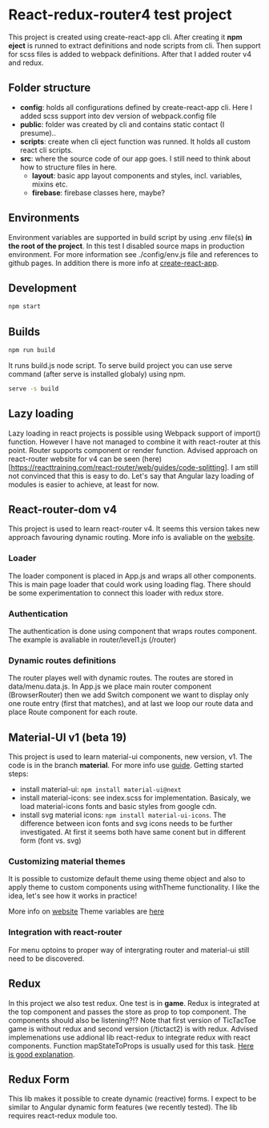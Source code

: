 # React-redux-router4 test project

This project is created using create-react-app cli. After creating it **npm eject** is runned to extract definitions and node scripts from cli. Then support for scss files is added to webpack definitions. After that I added router v4 and redux.

## Folder structure

- **config**: holds all configurations defined by create-react-app cli. Here I added scss support into dev version of webpack.config file
- **public**: folder was created by cli and contains static contact (I presume)..
- **scripts**: create when cli eject function was runned. It holds all custom react cli scripts.
- **src**: where the source code of our app goes. I still need to think about how to structure files in here.
  - **layout**: basic app layout components and styles, incl. variables, mixins etc.
  - **firebase**: firebase classes here, maybe?

## Environments

Environment variables are supported in build script by using .env file(s) **in the root of the project**. In this test I disabled source maps in production environment. For more information see ./config/env.js file and references to github pages. In addition there is more info at [create-react-app](https://github.com/facebookincubator/create-react-app/blob/master/packages/react-scripts/template/README.md#adding-development-environment-variables-in-env).

## Development

```cmd
npm start
```

## Builds

```cmd
npm run build
```

It runs build.js node script. To serve build project you can use serve command (after serve is installed globaly) using npm.

```cmd
serve -s build
```

## Lazy loading

Lazy loading in react projects is possible using Webpack support of import() function. However I have not managed to combine it with react-router at this point. Router supports component or render function. Advised approach on react-router website for v4 can be seen (here)[https://reacttraining.com/react-router/web/guides/code-splitting].
I am still not convinced that this is easy to do. Let's say that Angular lazy loading of modules is easier to achieve, at least for now.

## React-router-dom v4

This project is used to learn react-router v4. It seems this version takes new approach favouring dynamic routing. More info is avaliable on the [website](https://reacttraining.com/react-router/web/example/basic).

### Loader

The loader component is placed in App.js and wraps all other components. This is main page loader that could work using loading flag. There should be some experimentation to connect this loader with redux store.

### Authentication

The authentication is done using component that wraps routes component. The example is avaliable in router/level1.js (/router)

### Dynamic routes definitions

The router playes well with dynamic routes. The routes are stored in data/menu.data.js. In App.js we place main router component (BrowserRouter) then we add Switch component we want to display only one route entry (first that matches), and at last we loop our route data and place Route component for each route.

## Material-UI v1 (beta 19)

This project is used to learn material-ui components, new version, v1. The code is in the branch **material**.
For more info use [guide](https://material-ui-next.com/). Getting started steps:

- install material-ui: `npm install material-ui@next` 
- install material-icons: see index.scss for implementation. Basicaly, we load material-icons fonts and basic styles from google cdn.
- install svg material icons: `npm install material-ui-icons`. The difference between icon fonts and svg icons needs to be further investigated. At first it seems both have same conent but in different form (font vs. svg)

### Customizing material themes

It is possible to customize default theme using theme object and also to apply theme to custom components using withTheme functionality. I like the idea, let's see how it works in practice!

More info on [website](https://material-ui-next.com/customization/api/)
Theme variables are [here](https://material-ui-next.com/customization/themes/#configuration-variables)

### Integration with react-router

For menu optoins to proper way of intergrating router and material-ui still need to be discovered. 

## Redux

In this project we also test redux. One test is in **game**. Redux is integrated at the top component and passes the store as prop to top component. The components should also be listening?!? Note that first version of TicTacToe game is without redux and second version (/tictact2) is with redux. Advised implemenations use addional lib react-redux to integrate redux with react components. Function mapStateToProps is usually used for this task. [Here is good explanation](https://www.youtube.com/watch?v=IIMUXbkKzW0&list=PL6gx4Cwl9DGBbSLZjvleMwldX8jGgXV6a&index=7).

## Redux Form

This lib makes it possible to create dynamic (reactive) forms. I expect to be similar to Angular dynamic form features (we recently tested). The lib requires react-redux module too.
